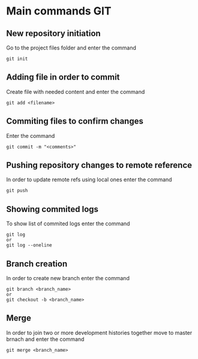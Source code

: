 # Main commands GIT

## New repository initiation

Go to the project files folder and enter the command
```
git init
```

## Adding file in order to commit

Create file with needed content and enter the command
```
git add <filename>
```
## Commiting files to confirm changes
Enter the command
```
git commit -m "<comments>"
```
## Pushing repository changes to remote reference
In order to update remote refs using local ones enter the command
```
git push
```
## Showing commited logs
To show list of commited logs enter the command
```
git log 
or 
git log --oneline
```
## Branch creation
In order to create new branch enter the command
```
git branch <branch_name>
or 
git checkout -b <branch_name>
```
## Merge
In order to join two or more development histories together move to master brnach and enter the command 
```
git merge <branch_name>
```